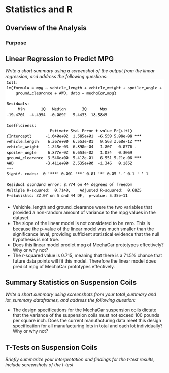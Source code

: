 # Statistics and R

## Overview of the Analysis
### Purpose


## Linear Regression to Predict MPG
*Write a short summary using a screenshot of the output from the linear regression, and address the following questions:*
<kbd> <img src='https://github.com/npantfoerder/mechaCar-statistical-analysis/blob/master/Images/linear_regression.png' width=500> </kbd>
- Vehichle_length and ground_clearance were the two variables that provided a non-random amount of variance to the mpg values in the dataset.
- The slope of the linear model is not considered to be zero. This is because the p-value of the linear model was much smaller than the significance level, providing sufficient statistical evidence that the null hypothesis is not true.
- Does this linear model predict mpg of MechaCar prototypes effectively? Why or why not?
- The r-squared value is 0.715, meaning that there is a 71.5% chance that future data points will fit this model. Therefore the linear model does predict mpg of MechaCar prototypes effectively. 

## Summary Statistics on Suspension Coils
*Write a short summary using screenshots from your total_summary and lot_summary dataframes, and address the following question:*
- The design specifications for the MechaCar suspension coils dictate that the variance of the suspension coils must not exceed 100 pounds per square inch. Does the current manufacturing data meet this design specification for all manufacturing lots in total and each lot individually? Why or why not?

## T-Tests on Suspension Coils
*Briefly summarize your interpretation and findings for the t-test results, include screenshots of the t-test*

